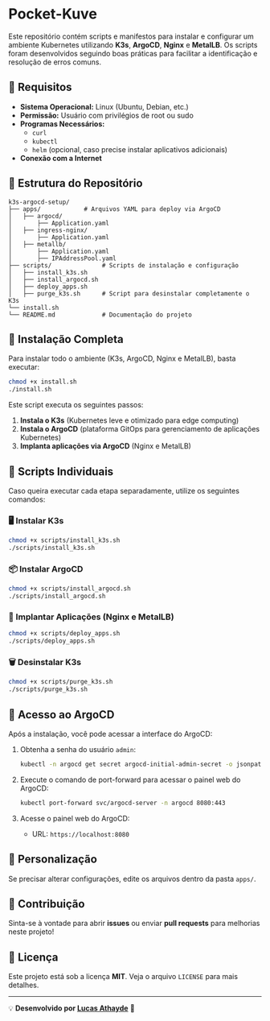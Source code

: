 # Pocket-Kuve

Este repositório contém scripts e manifestos para instalar e configurar um ambiente Kubernetes utilizando **K3s**, **ArgoCD**, **Nginx** e **MetalLB**. Os scripts foram desenvolvidos seguindo boas práticas para facilitar a identificação e resolução de erros comuns.

## 📌 Requisitos

- **Sistema Operacional:** Linux (Ubuntu, Debian, etc.)
- **Permissão:** Usuário com privilégios de root ou sudo
- **Programas Necessários:**
  - `curl`
  - `kubectl`
  - `helm` (opcional, caso precise instalar aplicativos adicionais)
- **Conexão com a Internet**

## 📂 Estrutura do Repositório

```
k3s-argocd-setup/
├── apps/            # Arquivos YAML para deploy via ArgoCD
│   ├── argocd/
│       ├── Application.yaml
│   ├── ingress-nginx/
│       ├── Application.yaml
│   ├── metallb/
│       ├── Application.yaml
│       ├── IPAddressPool.yaml
├── scripts/              # Scripts de instalação e configuração
│   ├── install_k3s.sh
│   ├── install_argocd.sh
│   ├── deploy_apps.sh
│   ├── purge_k3s.sh      # Script para desinstalar completamente o K3s
└── install.sh
└── README.md             # Documentação do projeto
```

## 🚀 Instalação Completa

Para instalar todo o ambiente (K3s, ArgoCD, Nginx e MetalLB), basta executar:

```bash
chmod +x install.sh
./install.sh
```

Este script executa os seguintes passos:

1. **Instala o K3s** (Kubernetes leve e otimizado para edge computing)
2. **Instala o ArgoCD** (plataforma GitOps para gerenciamento de aplicações Kubernetes)
3. **Implanta aplicações via ArgoCD** (Nginx e MetalLB)

## 📜 Scripts Individuais

Caso queira executar cada etapa separadamente, utilize os seguintes comandos:

### 🖥️ Instalar K3s

```bash
chmod +x scripts/install_k3s.sh
./scripts/install_k3s.sh
```

### 📦 Instalar ArgoCD

```bash
chmod +x scripts/install_argocd.sh
./scripts/install_argocd.sh
```

### 📡 Implantar Aplicações (Nginx e MetalLB)

```bash
chmod +x scripts/deploy_apps.sh
./scripts/deploy_apps.sh
```

### 🗑️ Desinstalar K3s

```bash
chmod +x scripts/purge_k3s.sh
./scripts/purge_k3s.sh
```

## 📌 Acesso ao ArgoCD

Após a instalação, você pode acessar a interface do ArgoCD:

1. Obtenha a senha do usuário `admin`:

   ```bash
   kubectl -n argocd get secret argocd-initial-admin-secret -o jsonpath="{.data.password}" | base64 -d
   ```

2. Execute o comando de port-forward para acessar o painel web do ArgoCD:

   ```bash
   kubectl port-forward svc/argocd-server -n argocd 8080:443
   ```

3. Acesse o painel web do ArgoCD:
   - URL: `https://localhost:8080`

## 🔧 Personalização

Se precisar alterar configurações, edite os arquivos dentro da pasta `apps/`.

## 🤝 Contribuição

Sinta-se à vontade para abrir **issues** ou enviar **pull requests** para melhorias neste projeto!

## 📜 Licença

Este projeto está sob a licença **MIT**. Veja o arquivo `LICENSE` para mais detalhes.

---

💡 **Desenvolvido por [Lucas Athayde](https://github.com/LucasAthayde)** 🚀

